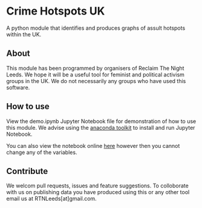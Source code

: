 # Crime Hotspots UK
A python module that identifies and produces graphs of assult hotspots within the UK.

## About
This module has been programmed by organisers of Reclaim The Night Leeds. We hope it will be a useful tool for feminist and political activism groups in the UK. We do not necessarily any groups who have used this software.

## How to use
View the demo.ipynb Jupyter Notebook file for demonstration of how to use this module. We advise using the [anaconda toolkit](https://www.anaconda.com/) to install and run Jupyter Notebook.

You can also view the notebook online [here](https://github.com/Tasty213/crime-hotspots-uk/blob/main/demo.ipynb) however then you cannot change any of the variables.

## Contribute
We welcom pull requests, issues and feature suggestions. To colloborate with us on publishing data you have produced using this or any other tool email us at RTNLeeds[at]gmail.com.

